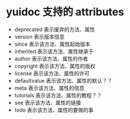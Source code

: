 # yuidoc 支持的 attributes

- deprecated 表示废弃的方法、属性
- version 表示版本信息
- since 表示该方法、属性起始版本
- inherited 表示该方法、属性继承于
- author 表示该方法、属性的作者
- copyright 表示该方法、属性的版权
- license 表示该方法、属性的许可
- defaultvalue 表示该方法、属性的默认？？
- meta 表示该方法、属性的信息
- tutorials 表示该方法、属性的教程？？
- see 表示该方法、属性的链接
- todo 表示该方法、属性的要做的事
